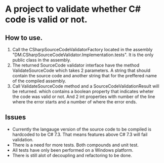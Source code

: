 # A project to validate whether  C# code is valid or not.

## How to use.
1. Call the CSharpSourceCodeValidatorFactory located in the assembly "DM.CSharpSourceCodeValidator.Implementation.tests".
   It is the only public class in the assembly.
2. The returned SourceCode validator interface have the method ValidateSourceCode which takes 2 parameters.
   A string that should contain the source code and another string that for the preffered name of the compiled assembly.
3. Call ValidateSourceCode method and a SourceCodeValidationResult will be returned. which contains a boolean property
   that indicates wheter the code was valid or not. And 2 int properties with number of the line where the error starts
   and a number of where the error ends.
   
 ## Issues
 - Currently the langauge version of the source code to be compiled is hardcoded to be C# 7.3. That means features above C# 7.3 
   will fail validation. 
- There is a need for more tests. Both compounds and unit test.
- All tests have only been performed on a Windows platform.
- There is still alot of decoupling and refactoring to be done.

